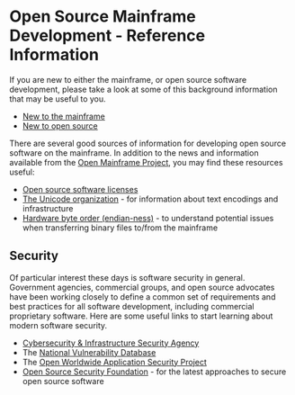 # Open Source Mainframe Development - Reference Information

If you are new to either the mainframe, or open source software development, please take a look at some of this background information that may be useful to you.

- [New to the mainframe](./new_to_the_mainframe.md)
- [New to open source](./new_to_open_source.md)

There are several good sources of information for developing open source
software on the mainframe.  In addition to the news and information available from the [Open Mainframe Project](https://openmainframeproject.org/news/), you may find these resources useful:

- [Open source software licenses](https://opensource.org/licenses)
- [The Unicode organization](https://home.unicode.org/about-unicode/) - for information about text encodings and infrastructure
- [Hardware byte order (endian-ness)](https://en.wikipedia.org/wiki/Endianness#Software) - to understand potential issues when transferring binary files to/from the mainframe

## Security

Of particular interest these days is software security in general.  Government agencies, commercial groups, and open source advocates have been working closely to define a common set of requirements and best practices for all software development, including commercial proprietary software.  Here are some useful links to start learning about modern software security.

- [Cybersecurity & Infrastructure Security Agency](https://www.cisa.gov/)
- The [National Vulnerability Database](https://nvd.nist.gov/general)
- The [Open Worldwide Application Security Project](https://owasp.org/about/)
- [Open Source Security Foundation](https://github.com/ossf) - for the latest
approaches to secure open source software
